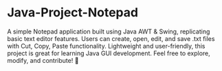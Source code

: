 # Java-Project-Notepad
A simple Notepad application built using Java AWT &amp; Swing, replicating basic text editor features. Users can create, open, edit, and save .txt files with Cut, Copy, Paste functionality. Lightweight and user-friendly, this project is great for learning Java GUI development. Feel free to explore, modify, and contribute! 🚀

